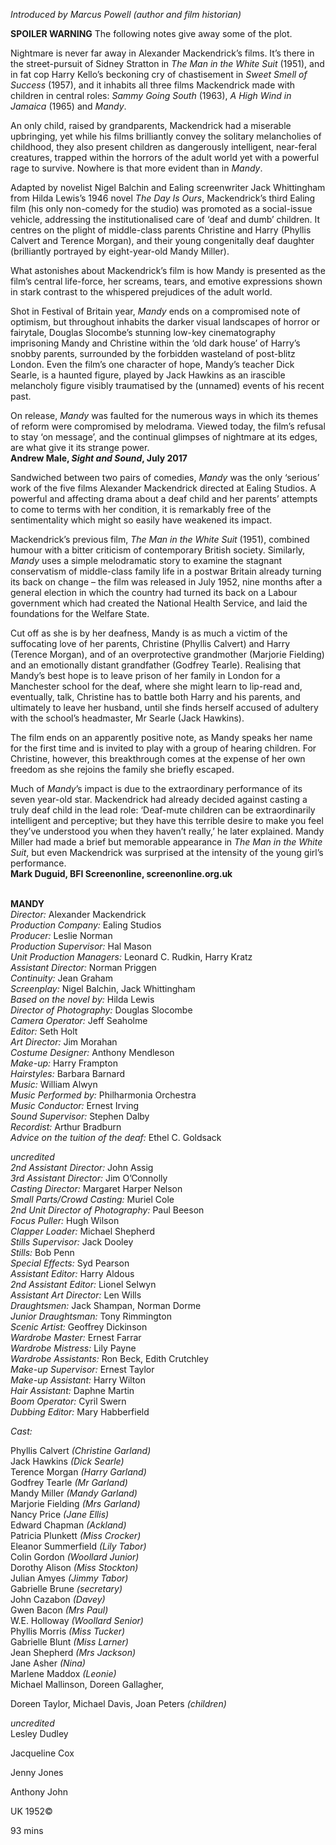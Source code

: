 

_Introduced by Marcus Powell (author and film historian)_

**SPOILER WARNING** The following notes give away some of the plot.

Nightmare is never far away in Alexander Mackendrick’s films. It’s there in the street-pursuit of Sidney Stratton in _The Man in the White Suit_ (1951), and in fat cop Harry Kello’s beckoning cry of chastisement in _Sweet Smell of Success_ (1957), and it inhabits all three films Mackendrick made with children in central roles: _Sammy Going South_ (1963), _A High Wind in Jamaica_ (1965) and _Mandy_.

An only child, raised by grandparents, Mackendrick had a miserable upbringing, yet while his films brilliantly convey the solitary melancholies of childhood, they also present children as dangerously intelligent, near-feral creatures, trapped within the horrors of the adult world yet with a powerful rage to survive. Nowhere is that more evident than in _Mandy_.

Adapted by novelist Nigel Balchin and Ealing screenwriter Jack Whittingham from Hilda Lewis’s 1946 novel _The Day Is Ours_, Mackendrick’s third Ealing film (his only non-comedy for the studio) was promoted as a social-issue vehicle, addressing the institutionalised care of ‘deaf and dumb’ children. It centres on the plight of middle-class parents Christine and Harry (Phyllis Calvert and Terence Morgan), and their young congenitally deaf daughter (brilliantly portrayed by eight-year-old Mandy Miller).

What astonishes about Mackendrick’s film is how Mandy is presented as the film’s central life-force, her screams, tears, and emotive expressions shown in stark contrast to the whispered prejudices of the adult world.

Shot in Festival of Britain year, _Mandy_ ends on a compromised note of optimism, but throughout inhabits the darker visual landscapes of horror or fairytale, Douglas Slocombe’s stunning low-key cinematography imprisoning Mandy and Christine within the ‘old dark house’ of Harry’s snobby parents, surrounded by the forbidden wasteland of post-blitz London. Even the film’s one character of hope, Mandy’s teacher Dick Searle, is a haunted figure, played by Jack Hawkins as an irascible melancholy figure visibly traumatised by the (unnamed) events of his recent past.

On release, _Mandy_ was faulted for the numerous ways in which its themes of reform were compromised by melodrama. Viewed today, the film’s refusal to stay ‘on message’, and the continual glimpses of nightmare at its edges, are what give it its strange power.  
**Andrew Male, _Sight and Sound_, July 2017**

Sandwiched between two pairs of comedies, _Mandy_ was the only ‘serious’ work of the five films Alexander Mackendrick directed at Ealing Studios. A powerful and affecting drama about a deaf child and her parents’ attempts to come to terms with her condition, it is remarkably free of the sentimentality which might so easily have weakened its impact.

Mackendrick’s previous film, _The Man in the White Suit_ (1951), combined humour with a bitter criticism of contemporary British society. Similarly, _Mandy_ uses a simple melodramatic story to examine the stagnant conservatism of middle-class family life in a postwar Britain already turning its back on change – the film was released in July 1952, nine months after a general election in which the country had turned its back on a Labour government which had created the National Health Service, and laid the foundations for the Welfare State.

Cut off as she is by her deafness, Mandy is as much a victim of the suffocating love of her parents, Christine (Phyllis Calvert) and Harry (Terence Morgan), and of an overprotective grandmother (Marjorie Fielding) and an emotionally distant grandfather (Godfrey Tearle). Realising that Mandy’s best hope is to leave prison of her family in London for a Manchester school for the deaf, where she might learn to lip-read and, eventually, talk, Christine has to battle both Harry and his parents, and ultimately to leave her husband, until she finds herself accused of adultery with the school’s headmaster, Mr Searle (Jack Hawkins).

The film ends on an apparently positive note, as Mandy speaks her name for the first time and is invited to play with a group of hearing children. For Christine, however, this breakthrough comes at the expense of her own freedom as she rejoins the family she briefly escaped.

Much of _Mandy_’s impact is due to the extraordinary performance of its seven year-old star. Mackendrick had already decided against casting a truly deaf child in the lead role: ‘Deaf-mute children can be extraordinarily intelligent and perceptive; but they have this terrible desire to make you feel they’ve understood you when they haven’t really,’ he later explained. Mandy Miller had made a brief but memorable appearance in _The Man in the White Suit_, but even Mackendrick was surprised at the intensity of the young girl’s performance.  
**Mark Duguid, BFI Screenonline, screenonline.org.uk**
<br><br>

**MANDY**  
_Director:_ Alexander Mackendrick  
_Production Company:_ Ealing Studios  
_Producer:_ Leslie Norman  
_Production Supervisor:_ Hal Mason  
_Unit Production Managers:_ Leonard C. Rudkin, Harry Kratz  
_Assistant Director:_ Norman Priggen  
_Continuity:_ Jean Graham  
_Screenplay:_ Nigel Balchin, Jack Whittingham  
_Based on the novel by:_ Hilda Lewis  
_Director of Photography:_ Douglas Slocombe  
_Camera Operator:_ Jeff Seaholme  
_Editor:_ Seth Holt  
_Art Director:_ Jim Morahan  
_Costume Designer:_ Anthony Mendleson  
_Make-up:_ Harry Frampton  
_Hairstyles:_ Barbara Barnard  
_Music:_ William Alwyn  
_Music Performed by:_ Philharmonia Orchestra  
_Music Conductor:_ Ernest Irving  
_Sound Supervisor:_ Stephen Dalby  
_Recordist:_ Arthur Bradburn  
_Advice on the tuition of the deaf:_ Ethel C. Goldsack

_uncredited_  
_2nd Assistant Director:_ John Assig  
_3rd Assistant Director:_ Jim O’Connolly  
_Casting Director:_ Margaret Harper Nelson  
_Small Parts/Crowd Casting:_ Muriel Cole  
_2nd Unit Director of Photography:_ Paul Beeson  
_Focus Puller:_ Hugh Wilson  
_Clapper Loader:_ Michael Shepherd  
_Stills Supervisor:_ Jack Dooley  
_Stills:_ Bob Penn  
_Special Effects:_ Syd Pearson  
_Assistant Editor:_ Harry Aldous  
_2nd Assistant Editor:_ Lionel Selwyn  
_Assistant Art Director:_ Len Wills  
_Draughtsmen:_ Jack Shampan, Norman Dorme  
_Junior Draughtsman:_ Tony Rimmington  
_Scenic Artist:_ Geoffrey Dickinson  
_Wardrobe Master:_ Ernest Farrar  
_Wardrobe Mistress:_ Lily Payne  
_Wardrobe Assistants:_ Ron Beck, Edith Crutchley  
_Make-up Supervisor:_ Ernest Taylor  
_Make-up Assistant:_ Harry Wilton  
_Hair Assistant:_ Daphne Martin  
_Boom Operator:_ Cyril Swern  
_Dubbing Editor:_ Mary Habberfield

_Cast:_

Phyllis Calvert _(Christine Garland)_  
Jack Hawkins _(Dick Searle)_  
Terence Morgan _(Harry Garland)_  
Godfrey Tearle _(Mr Garland)_  
Mandy Miller _(Mandy Garland)_  
Marjorie Fielding _(Mrs Garland)_  
Nancy Price _(Jane Ellis)_  
Edward Chapman _(Ackland)_  
Patricia Plunkett _(Miss Crocker)_  
Eleanor Summerfield _(Lily Tabor)_  
Colin Gordon _(Woollard Junior)_  
Dorothy Alison _(Miss Stockton)_  
Julian Amyes _(Jimmy Tabor)_  
Gabrielle Brune _(secretary)_  
John Cazabon _(Davey)_  
Gwen Bacon _(Mrs Paul)_  
W.E. Holloway _(Woollard Senior)_  
Phyllis Morris _(Miss Tucker)_  
Gabrielle Blunt _(Miss Larner)_  
Jean Shepherd _(Mrs Jackson)_  
Jane Asher _(Nina)_  
Marlene Maddox _(Leonie)_  
Michael Mallinson, Doreen Gallagher,

Doreen Taylor, Michael Davis, Joan Peters _(children)_

_uncredited_  
Lesley Dudley

Jacqueline Cox

Jenny Jones

Anthony John

UK 1952©

93 mins
<!--stackedit_data:
eyJoaXN0b3J5IjpbLTE1MTAzOTAwNTBdfQ==
-->